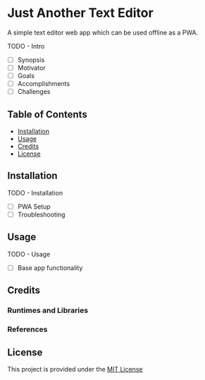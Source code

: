 # Just Another Text Editor
A simple text editor web app which can be used offline as a PWA.

TODO - Intro
- [ ] Synopsis
- [ ] Motivator
- [ ] Goals
- [ ] Accomplishments
- [ ] Challenges

## Table of Contents
- [Installation](#installation)
- [Usage](#usage)
- [Credits](#credits)
- [License](#license)

## Installation
TODO - Installation
- [ ] PWA Setup
- [ ] Troubleshooting

## Usage
TODO - Usage
- [ ] Base app functionality

## Credits
### Runtimes and Libraries

### References

## License
This project is provided under the [MIT License](./LICENSE)
